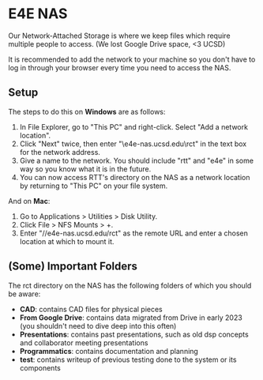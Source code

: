 # E4E NAS
Our Network-Attached Storage is where we keep files which require multiple people to access. (We lost Google Drive space, <3 UCSD)

It is recommended to add the network to your machine so you don't have to log in through your browser every time you need to access the NAS.

## Setup

The steps to do this on **Windows** are as follows:
1. In File Explorer, go to "This PC" and right-click. Select "Add a network location".
2. Click "Next" twice, then enter "\\e4e-nas.ucsd.edu\rct" in the text box for the network address.
3. Give a name to the network. You should include "rtt" and "e4e" in some way so you know what it is in the future.
4. You can now access RTT's directory on the NAS as a network location by returning to "This PC" on your file system.

And on **Mac**:
1. Go to Applications > Utilities > Disk Utility.
2. Click File > NFS Mounts > +.
3. Enter "//e4e-nas.ucsd.edu/rct" as the remote URL and enter a chosen location at which to mount it.

## (Some) Important Folders

The rct directory on the NAS has the following folders of which you should be aware:
- **CAD**: contains CAD files for physical pieces
- **From Google Drive**: contains data migrated from Drive in early 2023 (you shouldn't need to dive deep into this often)
- **Presentations**: contains past presentations, such as old dsp concepts and collaborator meeting presentations
- **Programmatics**: contains documentation and planning
- **test**: contains writeup of previous testing done to the system or its components
